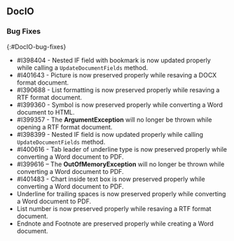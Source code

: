 ## DocIO

### Bug Fixes
{:#DocIO-bug-fixes}

* \#I398404 - Nested IF field with bookmark is now updated properly while calling a `UpdateDocumentFields` method.
* \#I401643 - Picture is now preserved properly while resaving a DOCX format document.
* \#I390688 - List formatting is now preserved properly while resaving a RTF format document.
* \#I399360 - Symbol is now preserved properly while converting a Word document to HTML.
* \#I399357 - The **ArgumentException** will no longer be thrown while opening a RTF format document.
* \#I398399 - Nested IF field is now updated properly while calling `UpdateDocumentFields` method.
* \#I400616 - Tab leader of underline type is now preserved properly while converting a Word document to PDF.
* \#I399616 – The **OutOfMemoryException** will no longer be thrown while converting a Word document to PDF.
* \#I401483 - Chart inside text box is now preserved properly while converting  a Word document to PDF.
* Underline for trailing spaces is now preserved properly while converting a Word document to PDF.
* List number is now preserved properly while resaving a RTF format document.
* Endnote and Footnote are preserved properly while creating a Word document.

